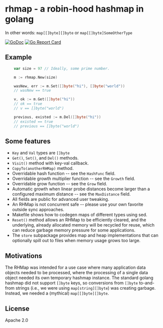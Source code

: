 # rhmap - a robin-hood hashmap in golang

In other words: `map[[]byte][]byte` or `map[[]byte]SomeOtherType`

[![GoDoc](https://godoc.org/github.com/couchbase/rhmap?status.svg)](https://godoc.org/github.com/couchbase/rhmap) [![Go Report Card](https://goreportcard.com/badge/github.com/couchbase/rhmap)](https://goreportcard.com/report/github.com/couchbase/rhmap)

## Example
```go
    var size = 97 // Ideally, some prime number.

    m := rhmap.New(size)

    wasNew, err := m.Set([]byte("hi"), []byte("world"))
    // wasNew == true

    v, ok := m.Get([]byte("hi"))
    // ok == true
    // v == []byte("world")

    previous, existed := m.Del([]byte("hi"))
    // existed == true
    // previous == []byte("world")
```

## Some features

* `Key` and `Val` types are `[]byte`
* `Get()`, `Set()`, and `Del()` methods.
* `Visit()` method with key-val callback.
* `CopyTo(anotherRHMap)` method.
* Overridable hash function -- see the `HashFunc` field.
* Overridable growth multiplier function -- see the `Growth` field.
* Overridable grow function -- see the `Grow` field.
* Automatic growth when linear probe distances become larger than a
  configured maximum distance -- see the `MaxDistance` field.
* All fields are public for advanced user tweaking.
* An RHMap is not concurrent safe -- please use your own favorite
  outside sync approaches.
* Makefile shows how to codegen maps of different types using sed.
* `Reset()` method allows an RHMap to be efficiently cleared, and the
  underlying, already allocated memory will be recycled for reuse,
  which can reduce garbage memory pressure for some applications.
* The `store` subpackage provides map and heap implementations that
  can optionally spill out to files when memory usage grows too large.

## Motivations

The RHMap was intended for a use case where many application data
objects needed to be processed, where the processing of a single data
object needed its own temporary hashmap instance.  The standard golang
hashmap did not support `[]byte` keys, so conversions from `[]byte`
to-and-from strings (i.e., we were using `map[string][]byte`) was
creating garbage.  Instead, we needed a (mythical)
`map[[]byte][]byte`.

## License

Apache 2.0
